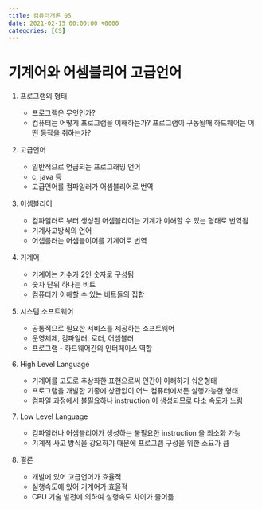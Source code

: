 ```yaml
---
title: 컴퓨터개론 05
date: 2021-02-15 00:00:00 +0000
categories: [CS]
---
```


# 기계어와 어셈블리어 고급언어

1. 프로그램의 형태
    - 프로그램은 무엇인가?
    - 컴퓨터는 어떻게 프로그램을 이해하는가?
    프로그램이 구동될때 하드웨어는 어떤 동작을 취하는가?

2. 고급언어
    - 일반적으로 언급되는 프로그래밍 언어
    - c, java 등
    - 고급언어를 컴파일러가 어셈블리어로 번역

3. 어셈블리어
    - 컴파일러로 부터 생성된 어셈블리어는 기계가 이해할 수 있는 형태로 번역됨
    - 기계사고방식의 언어
    - 어셉를러는 어셈블이어를 기계어로 번역

4. 기계어
    - 기계어는 기수가 2인 숫자로 구성됨
    - 숫자 단위 하나는 비트
    - 컴퓨터가 이해할 수 있는 비트들의 집합

5. 시스템 소프트웨어
    - 공통적으로 필요한 서비스를 제공하는 소프트웨어
    - 운영체제, 컴파일러, 로더, 어셈블러
    - 프로그램 - 하드웨어간의 인터페이스 역할

6. High Level Language
    - 기계어를 고도로 추상화한 표현으로써 인간이 이해하기 숴운형태
    - 프로그램을 개발한 기종에 상관없이 어느 컴퓨터에서든 실행가능한 형태
    - 컴파일 과정에서 불필요하나 instruction 이 생성되므로 다소 속도가 느림

7. Low Level Language
    - 컴파일러나 어셈블리어가 생성하는 불필요한 instruction 을 최소화 가능
    - 기계적 사고 방식을 강요하기 때문에 프로그램 구성을 위한 소요가 큼

8. 결론
    - 개발에 있어 고급언어가 효율적
    - 실행속도에 있어 기계어가 효율적
    - CPU  기술 발전에 의하여 실행속도 차이가 줄어듦
